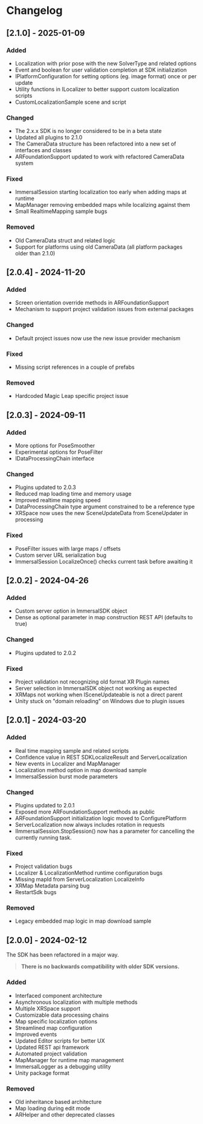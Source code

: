# Changelog

## [2.1.0] - 2025-01-09

### Added
- Localization with prior pose with the new SolverType and related options
- Event and boolean for user validation completion at SDK initialization
- IPlatformConfiguration for setting options (eg. image format) once or per update
- Utility functions in ILocalizer to better support custom localization scripts
- CustomLocalizationSample scene and script

### Changed
- The 2.x.x SDK is no longer considered to be in a beta state
- Updated all plugins to 2.1.0
- The CameraData structure has been refactored into a new set of interfaces and classes
- ARFoundationSupport updated to work with refactored CameraData system

### Fixed
- ImmersalSession starting localization too early when adding maps at runtime
- MapManager removing embedded maps while localizing against them
- Small RealtimeMapping sample bugs

### Removed
- Old CameraData struct and related logic
- Support for platforms using old CameraData (all platform packages older than 2.1.0)

## [2.0.4] - 2024-11-20

### Added
- Screen orientation override methods in ARFoundationSupport
- Mechanism to support project validation issues from external packages

### Changed
- Default project issues now use the new issue provider mechanism

### Fixed
- Missing script references in a couple of prefabs

### Removed
- Hardcoded Magic Leap specific project issue

## [2.0.3] - 2024-09-11

### Added
- More options for PoseSmoother
- Experimental options for PoseFilter
- IDataProcessingChain interface

### Changed
- Plugins updated to 2.0.3
- Reduced map loading time and memory usage
- Improved realtime mapping speed
- DataProcessingChain type argument constrained to be a reference type
- XRSpace now uses the new SceneUpdateData from SceneUpdater in processing

### Fixed
- PoseFilter issues with large maps / offsets
- Custom server URL serialization bug
- ImmersalSession LocalizeOnce() checks current task before awaiting it

## [2.0.2] - 2024-04-26

### Added
- Custom server option in ImmersalSDK object
- Dense as optional parameter in map construction REST API (defaults to true)

### Changed
- Plugins updated to 2.0.2

### Fixed
- Project validation not recognizing old format XR Plugin names
- Server selection in ImmersalSDK object not working as expected
- XRMaps not working when ISceneUpdateable is not a direct parent
- Unity stuck on "domain reloading" on Windows due to plugin issues

## [2.0.1] - 2024-03-20

### Added
- Real time mapping sample and related scripts
- Confidence value in REST SDKLocalizeResult and ServerLocalization
- New events in Localizer and MapManager
- Localization method option in map download sample
- ImmersalSession burst mode parameters

### Changed
- Plugins updated to 2.0.1
- Exposed more ARFoundationSupport methods as public
- ARFoundationSupport initialization logic moved to ConfigurePlatform
- ServerLocalization now always includes rotation in requests
- IImmersalSession.StopSession() now has a parameter for cancelling the currently running task.

### Fixed
- Project validation bugs
- Localizer & LocalizationMethod runtime configuration bugs
- Missing mapId from ServerLocalization LocalizeInfo
- XRMap Metadata parsing bug
- RestartSdk bugs

### Removed
- Legacy embedded map logic in map download sample

## [2.0.0] - 2024-02-12

The SDK has been refactored in a major way.

> **There is no backwards compatibility with older SDK versions.**

### Added

- Interfaced component architecture
- Asynchronous localization with multiple methods
- Multiple XRSpace support
- Customizable data processing chains
- Map specific localization options
- Streamlined map configuration
- Improved events
- Updated Editor scripts for better UX
- Updated REST api framework
- Automated project validation
- MapManager for runtime map management
- ImmersalLogger as a debugging utility
- Unity package format

### Removed

- Old inheritance based architecture
- Map loading during edit mode
- ARHelper and other deprecated classes
